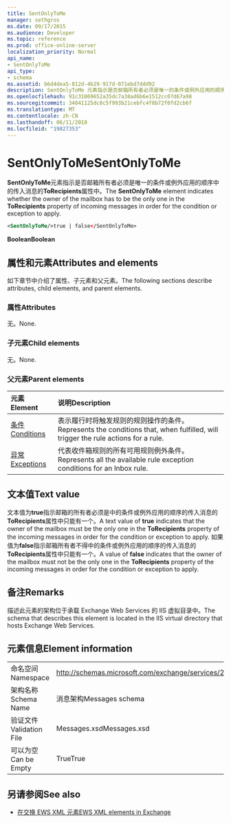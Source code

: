 ```yaml
---
title: SentOnlyToMe
manager: sethgros
ms.date: 09/17/2015
ms.audience: Developer
ms.topic: reference
ms.prod: office-online-server
localization_priority: Normal
api_name:
- SentOnlyToMe
api_type:
- schema
ms.assetid: b6d4dea5-812d-4b29-917d-071ebd7ddd92
description: SentOnlyToMe 元素指示是否邮箱所有者必须是唯一的条件或例外应用的顺序中的传入消息的 ToRecipients 属性中。
ms.openlocfilehash: 91c31069652a35dc7a38ad6b6e1512cc07d67a98
ms.sourcegitcommit: 34041125dc8c5f993b21cebfc4f8b72f0fd2cb6f
ms.translationtype: MT
ms.contentlocale: zh-CN
ms.lasthandoff: 06/11/2018
ms.locfileid: "19827353"
---
```

# <a name="sentonlytome"></a><span data-ttu-id="a39f4-103">SentOnlyToMe</span><span class="sxs-lookup"><span data-stu-id="a39f4-103">SentOnlyToMe</span></span>

<span data-ttu-id="a39f4-104">**SentOnlyToMe**元素指示是否邮箱所有者必须是唯一的条件或例外应用的顺序中的传入消息的**ToRecipients**属性中。</span><span class="sxs-lookup"><span data-stu-id="a39f4-104">The **SentOnlyToMe** element indicates whether the owner of the mailbox has to be the only one in the **ToRecipients** property of incoming messages in order for the condition or exception to apply.</span></span> 
  
```XML
<SentOnlyToMe/>true | false</SentOnlyToMe>
```

 <span data-ttu-id="a39f4-105">**Boolean**</span><span class="sxs-lookup"><span data-stu-id="a39f4-105">**Boolean**</span></span>
## <a name="attributes-and-elements"></a><span data-ttu-id="a39f4-106">属性和元素</span><span class="sxs-lookup"><span data-stu-id="a39f4-106">Attributes and elements</span></span>

<span data-ttu-id="a39f4-107">如下章节中介绍了属性、子元素和父元素。</span><span class="sxs-lookup"><span data-stu-id="a39f4-107">The following sections describe attributes, child elements, and parent elements.</span></span>
  
### <a name="attributes"></a><span data-ttu-id="a39f4-108">属性</span><span class="sxs-lookup"><span data-stu-id="a39f4-108">Attributes</span></span>

<span data-ttu-id="a39f4-109">无。</span><span class="sxs-lookup"><span data-stu-id="a39f4-109">None.</span></span>
  
### <a name="child-elements"></a><span data-ttu-id="a39f4-110">子元素</span><span class="sxs-lookup"><span data-stu-id="a39f4-110">Child elements</span></span>

<span data-ttu-id="a39f4-111">无。</span><span class="sxs-lookup"><span data-stu-id="a39f4-111">None.</span></span>
  
### <a name="parent-elements"></a><span data-ttu-id="a39f4-112">父元素</span><span class="sxs-lookup"><span data-stu-id="a39f4-112">Parent elements</span></span>

|<span data-ttu-id="a39f4-113">**元素**</span><span class="sxs-lookup"><span data-stu-id="a39f4-113">**Element**</span></span>|<span data-ttu-id="a39f4-114">**说明**</span><span class="sxs-lookup"><span data-stu-id="a39f4-114">**Description**</span></span>|
|:-----|:-----|
|[<span data-ttu-id="a39f4-115">条件</span><span class="sxs-lookup"><span data-stu-id="a39f4-115">Conditions</span></span>](conditions.md) <br/> |<span data-ttu-id="a39f4-116">表示履行时将触发规则的规则操作的条件。</span><span class="sxs-lookup"><span data-stu-id="a39f4-116">Represents the conditions that, when fulfilled, will trigger the rule actions for a rule.</span></span>  <br/> |
|[<span data-ttu-id="a39f4-117">异常</span><span class="sxs-lookup"><span data-stu-id="a39f4-117">Exceptions</span></span>](exceptions.md) <br/> |<span data-ttu-id="a39f4-118">代表收件箱规则的所有可用规则例外条件。</span><span class="sxs-lookup"><span data-stu-id="a39f4-118">Represents all the available rule exception conditions for an Inbox rule.</span></span>  <br/> |
   
## <a name="text-value"></a><span data-ttu-id="a39f4-119">文本值</span><span class="sxs-lookup"><span data-stu-id="a39f4-119">Text value</span></span>

<span data-ttu-id="a39f4-120">文本值为**true**指示邮箱的所有者必须是中的条件或例外应用的顺序的传入消息的**ToRecipients**属性中只能有一个。</span><span class="sxs-lookup"><span data-stu-id="a39f4-120">A text value of **true** indicates that the owner of the mailbox must be the only one in the **ToRecipients** property of the incoming messages in order for the condition or exception to apply.</span></span> <span data-ttu-id="a39f4-121">如果值为**false**指示邮箱所有者不得中的条件或例外应用的顺序的传入消息的**ToRecipients**属性中只能有一个。</span><span class="sxs-lookup"><span data-stu-id="a39f4-121">A value of **false** indicates that the owner of the mailbox must not be the only one in the **ToRecipients** property of the incoming messages in order for the condition or exception to apply.</span></span> 
  
## <a name="remarks"></a><span data-ttu-id="a39f4-122">备注</span><span class="sxs-lookup"><span data-stu-id="a39f4-122">Remarks</span></span>

<span data-ttu-id="a39f4-123">描述此元素的架构位于承载 Exchange Web Services 的 IIS 虚拟目录中。</span><span class="sxs-lookup"><span data-stu-id="a39f4-123">The schema that describes this element is located in the IIS virtual directory that hosts Exchange Web Services.</span></span>
  
## <a name="element-information"></a><span data-ttu-id="a39f4-124">元素信息</span><span class="sxs-lookup"><span data-stu-id="a39f4-124">Element information</span></span>

|||
|:-----|:-----|
|<span data-ttu-id="a39f4-125">命名空间</span><span class="sxs-lookup"><span data-stu-id="a39f4-125">Namespace</span></span>  <br/> |http://schemas.microsoft.com/exchange/services/2006/messages  <br/> |
|<span data-ttu-id="a39f4-126">架构名称</span><span class="sxs-lookup"><span data-stu-id="a39f4-126">Schema Name</span></span>  <br/> |<span data-ttu-id="a39f4-127">消息架构</span><span class="sxs-lookup"><span data-stu-id="a39f4-127">Messages schema</span></span>  <br/> |
|<span data-ttu-id="a39f4-128">验证文件</span><span class="sxs-lookup"><span data-stu-id="a39f4-128">Validation File</span></span>  <br/> |<span data-ttu-id="a39f4-129">Messages.xsd</span><span class="sxs-lookup"><span data-stu-id="a39f4-129">Messages.xsd</span></span>  <br/> |
|<span data-ttu-id="a39f4-130">可以为空</span><span class="sxs-lookup"><span data-stu-id="a39f4-130">Can be Empty</span></span>  <br/> |<span data-ttu-id="a39f4-131">True</span><span class="sxs-lookup"><span data-stu-id="a39f4-131">True</span></span>  <br/> |
   
## <a name="see-also"></a><span data-ttu-id="a39f4-132">另请参阅</span><span class="sxs-lookup"><span data-stu-id="a39f4-132">See also</span></span>



- [<span data-ttu-id="a39f4-133">在交换 EWS XML 元素</span><span class="sxs-lookup"><span data-stu-id="a39f4-133">EWS XML elements in Exchange</span></span>](ews-xml-elements-in-exchange.md)

